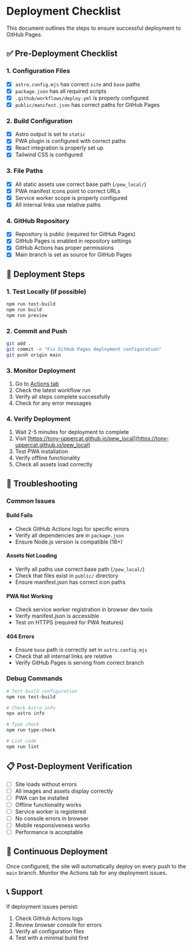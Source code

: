 # Deployment Checklist

This document outlines the steps to ensure successful deployment to GitHub Pages.

## ✅ Pre-Deployment Checklist

### 1. Configuration Files
- [x] `astro.config.mjs` has correct `site` and `base` paths
- [x] `package.json` has all required scripts
- [x] `.github/workflows/deploy.yml` is properly configured
- [x] `public/manifest.json` has correct paths for GitHub Pages

### 2. Build Configuration
- [x] Astro output is set to `static`
- [x] PWA plugin is configured with correct paths
- [x] React integration is properly set up
- [x] Tailwind CSS is configured

### 3. File Paths
- [x] All static assets use correct base path (`/pew_local/`)
- [x] PWA manifest icons point to correct URLs
- [x] Service worker scope is properly configured
- [x] All internal links use relative paths

### 4. GitHub Repository
- [x] Repository is public (required for GitHub Pages)
- [x] GitHub Pages is enabled in repository settings
- [x] GitHub Actions has proper permissions
- [x] Main branch is set as source for GitHub Pages

## 🚀 Deployment Steps

### 1. Test Locally (if possible)
```bash
npm run test-build
npm run build
npm run preview
```

### 2. Commit and Push
```bash
git add .
git commit -m "Fix GitHub Pages deployment configuration"
git push origin main
```

### 3. Monitor Deployment
1. Go to [Actions tab](https://github.com/tony-uppercat/pew_local/actions)
2. Check the latest workflow run
3. Verify all steps complete successfully
4. Check for any error messages

### 4. Verify Deployment
1. Wait 2-5 minutes for deployment to complete
2. Visit [https://tony-uppercat.github.io/pew_local](https://tony-uppercat.github.io/pew_local)
3. Test PWA installation
4. Verify offline functionality
5. Check all assets load correctly

## 🔧 Troubleshooting

### Common Issues

#### Build Fails
- Check GitHub Actions logs for specific errors
- Verify all dependencies are in `package.json`
- Ensure Node.js version is compatible (18+)

#### Assets Not Loading
- Verify all paths use correct base path (`/pew_local/`)
- Check that files exist in `public/` directory
- Ensure manifest.json has correct icon paths

#### PWA Not Working
- Check service worker registration in browser dev tools
- Verify manifest.json is accessible
- Test on HTTPS (required for PWA features)

#### 404 Errors
- Ensure `base` path is correctly set in `astro.config.mjs`
- Check that all internal links are relative
- Verify GitHub Pages is serving from correct branch

### Debug Commands

```bash
# Test build configuration
npm run test-build

# Check Astro info
npx astro info

# Type check
npm run type-check

# Lint code
npm run lint
```

## 📋 Post-Deployment Verification

- [ ] Site loads without errors
- [ ] All images and assets display correctly
- [ ] PWA can be installed
- [ ] Offline functionality works
- [ ] Service worker is registered
- [ ] No console errors in browser
- [ ] Mobile responsiveness works
- [ ] Performance is acceptable

## 🔄 Continuous Deployment

Once configured, the site will automatically deploy on every push to the `main` branch. Monitor the Actions tab for any deployment issues.

## 📞 Support

If deployment issues persist:
1. Check GitHub Actions logs
2. Review browser console for errors
3. Verify all configuration files
4. Test with a minimal build first
